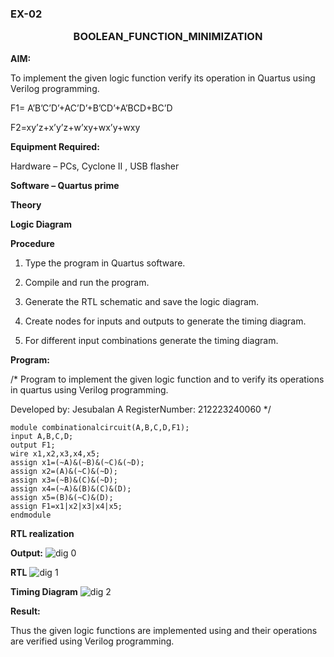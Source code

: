 ### EX-02 <p align="center"><b>BOOLEAN_FUNCTION_MINIMIZATION    </b>   

**AIM:**

To implement the given logic function verify its operation in Quartus using Verilog programming.

F1= A’B’C’D’+AC’D’+B’CD’+A’BCD+BC’D 

F2=xy’z+x’y’z+w’xy+wx’y+wxy

**Equipment Required:**

Hardware – PCs, Cyclone II , USB flasher

**Software – Quartus prime**

**Theory**

**Logic Diagram**

**Procedure**

1.	Type the program in Quartus software.

2.	Compile and run the program.

3.	Generate the RTL schematic and save the logic diagram.

4.	Create nodes for inputs and outputs to generate the timing diagram.

5.	For different input combinations generate the timing diagram.


**Program:**

/* Program to implement the given logic function and to verify its operations in quartus using Verilog programming. 

Developed by: Jesubalan A
RegisterNumber: 212223240060
*/
```
module combinationalcircuit(A,B,C,D,F1);
input A,B,C,D;
output F1;
wire x1,x2,x3,x4,x5;
assign x1=(~A)&(~B)&(~C)&(~D);
assign x2=(A)&(~C)&(~D);
assign x3=(~B)&(C)&(~D);
assign x4=(~A)&(B)&(C)&(D);
assign x5=(B)&(~C)&(D);
assign F1=x1|x2|x3|x4|x5;
endmodule
```
**RTL realization**

**Output:**
![dig 0](https://github.com/Jesubalan19/BOOLEAN_FUNCTION_MINIMIZATION/assets/144979294/fa22a4fb-8627-4605-9544-28f521ca5b39)

**RTL**
![dig 1](https://github.com/Jesubalan19/BOOLEAN_FUNCTION_MINIMIZATION/assets/144979294/02dece33-9339-4a9f-905d-307ec828877c)

**Timing Diagram**
![dig 2](https://github.com/Jesubalan19/BOOLEAN_FUNCTION_MINIMIZATION/assets/144979294/c845fbd4-5965-490e-87fe-621b37f73b3f)

**Result:**

Thus the given logic functions are implemented using and their operations are verified using Verilog programming.

